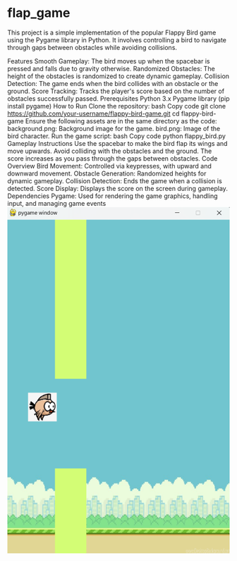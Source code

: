 # flap_game
This project is a simple implementation of the popular Flappy Bird game using the Pygame library in Python. It involves controlling a bird to navigate through gaps between obstacles while avoiding collisions.

Features
Smooth Gameplay: The bird moves up when the spacebar is pressed and falls due to gravity otherwise.
Randomized Obstacles: The height of the obstacles is randomized to create dynamic gameplay.
Collision Detection: The game ends when the bird collides with an obstacle or the ground.
Score Tracking: Tracks the player's score based on the number of obstacles successfully passed.
Prerequisites
Python 3.x
Pygame library (pip install pygame)
How to Run
Clone the repository:
bash
Copy code
git clone https://github.com/your-username/flappy-bird-game.git
cd flappy-bird-game
Ensure the following assets are in the same directory as the code:
background.png: Background image for the game.
bird.png: Image of the bird character.
Run the game script:
bash
Copy code
python flappy_bird.py
Gameplay Instructions
Use the spacebar to make the bird flap its wings and move upwards.
Avoid colliding with the obstacles and the ground.
The score increases as you pass through the gaps between obstacles.
Code Overview
Bird Movement: Controlled via keypresses, with upward and downward movement.
Obstacle Generation: Randomized heights for dynamic gameplay.
Collision Detection: Ends the game when a collision is detected.
Score Display: Displays the score on the screen during gameplay.
Dependencies
Pygame: Used for rendering the game graphics, handling input, and managing game events
![Flappy Bird Gameplay](flap_game.png)
